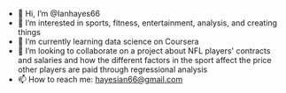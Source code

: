 - 👋 Hi, I’m @Ianhayes66
- 👀 I’m interested in sports, fitness, entertainment, analysis, and creating things
- 🌱 I’m currently learning data science on Coursera 
- 💞️ I’m looking to collaborate on a project about NFL players' contracts and salaries and how the different factors in the sport affect the price other players are paid through regressional analysis 
- 📫 How to reach me: hayesian66@gmail.com

<!---
Ianhayes66/Ianhayes66 is a ✨ special ✨ repository because its `README.md` (this file) appears on your GitHub profile.
You can click the Preview link to take a look at your changes.
--->

